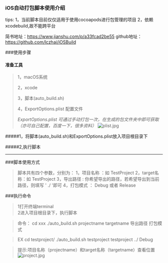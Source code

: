 ### iOS自动打包脚本使用介绍

tips:
1，当前脚本目前仅仅适用于使用cocoapods进行包管理的项目
2，依赖xcodebuild,故不能跨平台

简书地址：https://www.jianshu.com/p/a33fcad2be55
github地址：https://github.com/lczhai/iOSBuild

###使用步骤

#### 准备工具

> 1，macOS系统
>
> 2，xcode
>
> 3，脚本(auto_build.sh)
>
> 4，ExportOptions.plist 配置文件
>
> *ExportOptions.plist 可通过手动打包一次，在生成的包文件夹中即可获取（亦可自己配置，百度一下，很多资料）*
![plist.jpg](http://upload-images.jianshu.io/upload_images/2312430-8b7a57c83623ada6.jpg?imageMogr2/auto-orient/strip%7CimageView2/2/w/1240)



#####1，将脚本(auto_build.sh)和ExportOptions.plist放入项目根目录下

#####2,执行脚本


-----------


###脚本使用方式
>脚本共有四个参数，分别为：
1，项目名称   ：如 TestProject
2，target名称：如 TestProject
3，导出路径   :  你希望导出的路径，若希望导出到当前路径，则填写   '  ./   '即可
4，打包模式  ： Debug 或者 Release   


###执行命令
>1打开终端terminal  
2进入项目根目录下，执行脚本

>命令：
cd  xxx
./auto_build.sh  projectname  targetname  导出路径 打包模式


>EX
cd  testproject/
./auto_build.sh  testproject  testproject  ../ Debug




>提示:项目名称（projectname）和target名称（targetname）查看位置
![project.jpg](http://upload-images.jianshu.io/upload_images/2312430-f4698cad40174e40.jpg?imageMogr2/auto-orient/strip%7CimageView2/2/w/1240)

